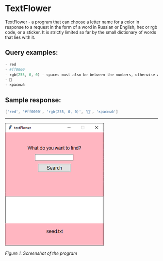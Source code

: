 # TextFlower

TextFlower - a program that can choose a letter name for a color in response to a request in the form of a word in Russian or English, hex or rgb code, or a sticker. It is strictly limited so far by the small dictionary of words that lies with it.

## Query examples:

```python
- red
- #ff0000
- rgb(255, 0, 0) - spaces must also be between the numbers, otherwise an error!
- 🔴
- красный
```

## Sample response:

```python
['red', '#ff0000', 'rgb(255, 0, 0)', '🔴', 'красный']
```

---

![Screenshot программы](image.png)

*Figure 1. Screenshot of the program*